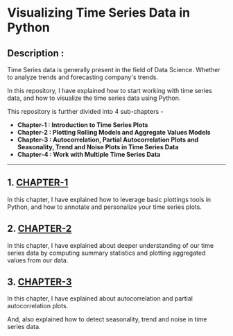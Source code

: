 # Visualizing Time Series Data in Python

## Description :

Time Series data is generally present in the field of Data Science. Whether to analyze trends and forecasting company's trends.

In this repository, I have explained how to start working with time series data, and how to visualize the time series data using Python.

This repository is further divided into 4 sub-chapters - 

- **Chapter-1 : Introduction to Time Series Plots**
- **Chapter-2 : Plotting Rolling Models and Aggregate Values Models**
- **Chapter-3 : Autocorrelation, Partial Autocorrelation Plots and Seasonality, Trend and Noise Plots in Time Series Data**
- **Chapter-4 : Work with Multiple Time Series Data**

---
## 1. [CHAPTER-1](https://github.com/Ravjot03/Visualizing-Time-Series-Data-in-Python/tree/main/Chapter-1)
In this chapter, I have explained how to leverage basic plottings tools in Python, and how to annotate and personalize your time series plots.

## 2. [CHAPTER-2](https://github.com/Ravjot03/Visualizing-Time-Series-Data-in-Python/tree/main/Chapter-2)
In this chapter, I have explained about deeper understanding of our time series data by computing summary statistics and plotting aggregated values from our data.

## 3. [CHAPTER-3](https://github.com/Ravjot03/Visualizing-Time-Series-Data-in-Python/tree/main/Chapter-3)
In this chapter, I have explained about autocorrelation and partial autocorrelation plots.

And, also explained how to detect seasonality, trend and noise in time series data.
